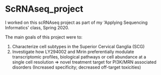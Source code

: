 # ScRNAseq_project

I worked on this scRNAseq project as part of my 'Applying Sequencing Informatics' class, Spring 2020. 

The main goals of this project were to:
1. Characterize cell subtypes in the Superior Cervical Ganglia (SCG)
2. Investigate how LY294002 and Mirin preferentially modulate transcriptomic profiles, biological pathways or cell abundance at a single cell resolution => novel treatment target for PI3K/MRN associated disorders (Increased specificity; decreased off-target toxicities)
